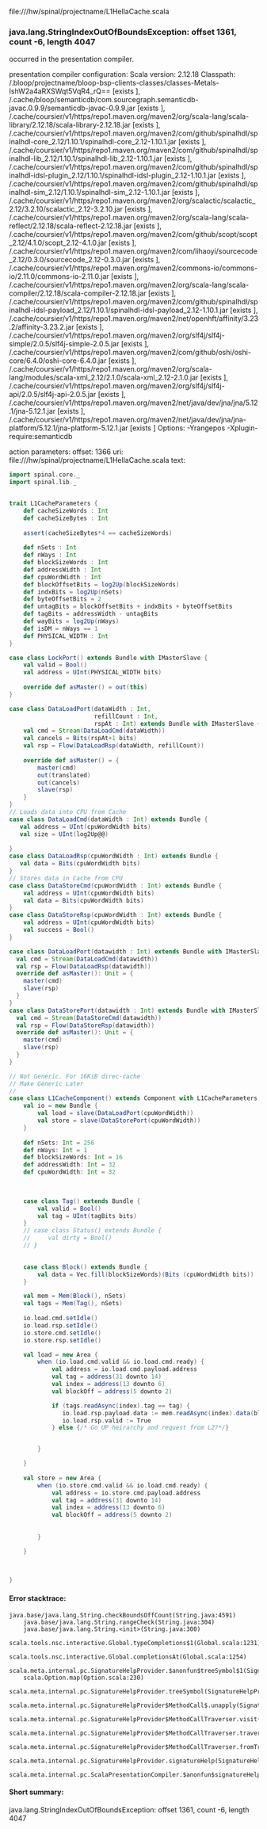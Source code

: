 file://<WORKSPACE>/hw/spinal/projectname/L1HellaCache.scala
### java.lang.StringIndexOutOfBoundsException: offset 1361, count -6, length 4047

occurred in the presentation compiler.

presentation compiler configuration:
Scala version: 2.12.18
Classpath:
<WORKSPACE>/.bloop/projectname/bloop-bsp-clients-classes/classes-Metals-IshW2a4aRXSWqt5VqR4_rQ== [exists ], <HOME>/.cache/bloop/semanticdb/com.sourcegraph.semanticdb-javac.0.9.9/semanticdb-javac-0.9.9.jar [exists ], <HOME>/.cache/coursier/v1/https/repo1.maven.org/maven2/org/scala-lang/scala-library/2.12.18/scala-library-2.12.18.jar [exists ], <HOME>/.cache/coursier/v1/https/repo1.maven.org/maven2/com/github/spinalhdl/spinalhdl-core_2.12/1.10.1/spinalhdl-core_2.12-1.10.1.jar [exists ], <HOME>/.cache/coursier/v1/https/repo1.maven.org/maven2/com/github/spinalhdl/spinalhdl-lib_2.12/1.10.1/spinalhdl-lib_2.12-1.10.1.jar [exists ], <HOME>/.cache/coursier/v1/https/repo1.maven.org/maven2/com/github/spinalhdl/spinalhdl-idsl-plugin_2.12/1.10.1/spinalhdl-idsl-plugin_2.12-1.10.1.jar [exists ], <HOME>/.cache/coursier/v1/https/repo1.maven.org/maven2/com/github/spinalhdl/spinalhdl-sim_2.12/1.10.1/spinalhdl-sim_2.12-1.10.1.jar [exists ], <HOME>/.cache/coursier/v1/https/repo1.maven.org/maven2/org/scalactic/scalactic_2.12/3.2.10/scalactic_2.12-3.2.10.jar [exists ], <HOME>/.cache/coursier/v1/https/repo1.maven.org/maven2/org/scala-lang/scala-reflect/2.12.18/scala-reflect-2.12.18.jar [exists ], <HOME>/.cache/coursier/v1/https/repo1.maven.org/maven2/com/github/scopt/scopt_2.12/4.1.0/scopt_2.12-4.1.0.jar [exists ], <HOME>/.cache/coursier/v1/https/repo1.maven.org/maven2/com/lihaoyi/sourcecode_2.12/0.3.0/sourcecode_2.12-0.3.0.jar [exists ], <HOME>/.cache/coursier/v1/https/repo1.maven.org/maven2/commons-io/commons-io/2.11.0/commons-io-2.11.0.jar [exists ], <HOME>/.cache/coursier/v1/https/repo1.maven.org/maven2/org/scala-lang/scala-compiler/2.12.18/scala-compiler-2.12.18.jar [exists ], <HOME>/.cache/coursier/v1/https/repo1.maven.org/maven2/com/github/spinalhdl/spinalhdl-idsl-payload_2.12/1.10.1/spinalhdl-idsl-payload_2.12-1.10.1.jar [exists ], <HOME>/.cache/coursier/v1/https/repo1.maven.org/maven2/net/openhft/affinity/3.23.2/affinity-3.23.2.jar [exists ], <HOME>/.cache/coursier/v1/https/repo1.maven.org/maven2/org/slf4j/slf4j-simple/2.0.5/slf4j-simple-2.0.5.jar [exists ], <HOME>/.cache/coursier/v1/https/repo1.maven.org/maven2/com/github/oshi/oshi-core/6.4.0/oshi-core-6.4.0.jar [exists ], <HOME>/.cache/coursier/v1/https/repo1.maven.org/maven2/org/scala-lang/modules/scala-xml_2.12/2.1.0/scala-xml_2.12-2.1.0.jar [exists ], <HOME>/.cache/coursier/v1/https/repo1.maven.org/maven2/org/slf4j/slf4j-api/2.0.5/slf4j-api-2.0.5.jar [exists ], <HOME>/.cache/coursier/v1/https/repo1.maven.org/maven2/net/java/dev/jna/jna/5.12.1/jna-5.12.1.jar [exists ], <HOME>/.cache/coursier/v1/https/repo1.maven.org/maven2/net/java/dev/jna/jna-platform/5.12.1/jna-platform-5.12.1.jar [exists ]
Options:
-Yrangepos -Xplugin-require:semanticdb


action parameters:
offset: 1366
uri: file://<WORKSPACE>/hw/spinal/projectname/L1HellaCache.scala
text:
```scala
import spinal.core._
import spinal.lib._


trait L1CacheParameters {
    def cacheSizeWords : Int
    def cacheSizeBytes : Int
    
    assert(cacheSizeBytes*4 == cacheSizeWords)
    
    def nSets : Int
    def nWays : Int
    def blockSizeWords : Int
    def addressWidth : Int
    def cpuWordWidth : Int
    def blockOffsetBits = log2Up(blockSizeWords)
    def indxBits = log2Up(nSets)
    def byteOffsetBits = 2
    def untagBits = blockOffsetBits + indxBits + byteOffsetBits
    def tagBits = addressWidth - untagBits
    def wayBits = log2Up(nWays)
    def isDM = nWays == 1
    def PHYSICAL_WIDTH : Int
}

case class LockPort() extends Bundle with IMasterSlave {
    val valid = Bool()
    val address = UInt(PHYSICAL_WIDTH bits)
    
    override def asMaster() = out(this)
}

case class DataLoadPort(dataWidth : Int,
                        refillCount : Int,
                        rspAt : Int) extends Bundle with IMasterSlave {
    val cmd = Stream(DataLoadCmd(dataWidth))
    val cancels = Bits(rspAt+1 bits)
    val rsp = Flow(DataLoadRsp(dataWidth, refillCount))
    
    override def asMaster() = {
        master(cmd)
        out(translated)
        out(cancels)
        slave(rsp)
    }
}
// Loads data into CPU from Cache
case class DataLoadCmd(dataWidth : Int) extends Bundle {
   val address = UInt(cpuWordWidth bits) 
   val size = UInt(log2Up@@)
   
}
case class DataLoadRsp(cpuWordWidth : Int) extends Bundle {
   val data = Bits(cpuWordWidth bits) 
}
// Stores data in Cache from CPU
case class DataStoreCmd(cpuWordWidth : Int) extends Bundle {
    val address = UInt(cpuWordWidth bits)
    val data = Bits(cpuWordWidth bits)
}
case class DataStoreRsp(cpuWordWidth : Int) extends Bundle {
    val address = UInt(cpuWordWidth bits)
    val success = Bool()
}

case class DataLoadPort(datawidth : Int) extends Bundle with IMasterSlave {
  val cmd = Stream(DataLoadCmd(datawidth))
  val rsp = Flow(DataLoadRsp(datawidth))
  override def asMaster(): Unit = {
    master(cmd)
    slave(rsp)
  }
}
case class DataStorePort(datawidth : Int) extends Bundle with IMasterSlave {
  val cmd = Stream(DataStoreCmd(datawidth))
  val rsp = Flow(DataStoreRsp(datawidth))
  override def asMaster(): Unit = {
    master(cmd)
    slave(rsp)
  }
}

// Not Generic. For 16KiB direc-cache
// Make Generic Later
//
case class L1CacheComponent() extends Component with L1CacheParameters {
    val io = new Bundle {
        val load = slave(DataLoadPort(cpuWordWidth))
        val store = slave(DataStorePort(cpuWordWidth))
    }
    
    def nSets: Int = 256
    def nWays: Int = 1
    def blockSizeWords: Int = 16
    def addressWidth: Int = 32
    def cpuWordWidth: Int = 32
    
    

    case class Tag() extends Bundle {
        val valid = Bool()
        val tag = UInt(tagBits bits)
    }
    // case class Status() extends Bundle {
    //     val dirty = Bool()
    // }
    

    case class Block() extends Bundle {
        val data = Vec.fill(blockSizeWords)(Bits (cpuWordWidth bits))
    }

    val mem = Mem(Block(), nSets)
    val tags = Mem(Tag(), nSets)
    
    io.load.cmd.setIdle()
    io.load.rsp.setIdle()
    io.store.cmd.setIdle()
    io.store.rsp.setIdle()

    val load = new Area {
        when (io.load.cmd.valid && io.load.cmd.ready) {
            val address = io.load.cmd.payload.address
            val tag = address(31 downto 14)
            val index = address(13 downto 6)
            val blockOff = address(5 downto 2)

            if (tags.readAsync(index).tag == tag) {
               io.load.rsp.payload.data := mem.readAsync(index).data(blockOff)
               io.load.rsp.valid := True
            } else {/* Go UP heirarchy and request from L2?*/}


        }

    }  
    
    val store = new Area {
        when (io.store.cmd.valid && io.load.cmd.ready) {
            val address = io.store.cmd.payload.address
            val tag = address(31 downto 14)
            val index = address(13 downto 6)
            val blockOff = address(5 downto 2)
            
            
        }

    }

    
    
}


```



#### Error stacktrace:

```
java.base/java.lang.String.checkBoundsOffCount(String.java:4591)
	java.base/java.lang.String.rangeCheck(String.java:304)
	java.base/java.lang.String.<init>(String.java:300)
	scala.tools.nsc.interactive.Global.typeCompletions$1(Global.scala:1231)
	scala.tools.nsc.interactive.Global.completionsAt(Global.scala:1254)
	scala.meta.internal.pc.SignatureHelpProvider.$anonfun$treeSymbol$1(SignatureHelpProvider.scala:390)
	scala.Option.map(Option.scala:230)
	scala.meta.internal.pc.SignatureHelpProvider.treeSymbol(SignatureHelpProvider.scala:388)
	scala.meta.internal.pc.SignatureHelpProvider$MethodCall$.unapply(SignatureHelpProvider.scala:205)
	scala.meta.internal.pc.SignatureHelpProvider$MethodCallTraverser.visit(SignatureHelpProvider.scala:316)
	scala.meta.internal.pc.SignatureHelpProvider$MethodCallTraverser.traverse(SignatureHelpProvider.scala:310)
	scala.meta.internal.pc.SignatureHelpProvider$MethodCallTraverser.fromTree(SignatureHelpProvider.scala:279)
	scala.meta.internal.pc.SignatureHelpProvider.signatureHelp(SignatureHelpProvider.scala:27)
	scala.meta.internal.pc.ScalaPresentationCompiler.$anonfun$signatureHelp$1(ScalaPresentationCompiler.scala:310)
```
#### Short summary: 

java.lang.StringIndexOutOfBoundsException: offset 1361, count -6, length 4047